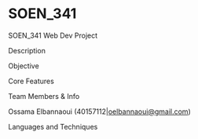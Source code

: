 # SOEN_341
SOEN_341 Web Dev Project


Description


Objective


Core Features


Team Members & Info

Ossama Elbannaoui (40157112|oelbannaoui@gmail.com)

Languages and Techniques
